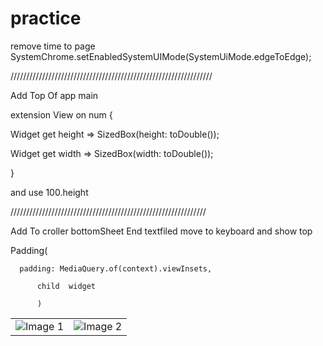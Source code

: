 # practice
remove time to page  
    SystemChrome.setEnabledSystemUIMode(SystemUiMode.edgeToEdge);
    
////////////////////////////////////////////////////////////////

Add Top Of app  main


extension View on num {

  Widget get height => SizedBox(height: toDouble());
  
  Widget get width => SizedBox(width: toDouble());
  
}


and use          100.height

//////////////////////////////////////////////////////////////

Add To croller bottomSheet End textfiled move to keyboard and show top

Padding(

      padding: MediaQuery.of(context).viewInsets,
          
          child  widget
          
          )
          


<table>
  <tr>
    <td>
      <img src="https://github.com/rehmanflutter/WebView-App-Net-Check-/assets/144882089/f568f8f9-ea99-4a4c-8cab-a4a0d967e2e6" alt="Image 1">
    </td>
    <td>
      <img src="https://github.com/rehmanflutter/WebView-App-Net-Check-/assets/144882089/879d7daa-d5b0-43ce-8f5f-a21c77cc7aaa" alt="Image 2">
    </td>
  </tr>
</table>



 
